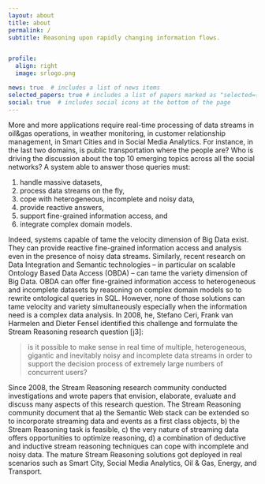 ```yaml
---
layout: about
title: about
permalink: /
subtitle: Reasoning upon rapidly changing information flows.


profile:
  align: right
  image: srlogo.png

news: true  # includes a list of news items
selected_papers: true # includes a list of papers marked as "selected={true}"
social: true  # includes social icons at the bottom of the page
---
```


More and more applications require real-time processing of data streams in oil&gas operations, in weather monitoring, in customer relationship management, in Smart Cities and in Social Media Analytics. For instance, in the last two domains, is public transportation where the people are? Who is driving the discussion about the top 10 emerging topics across all the social networks?
A system able to answer those queries must:
  1. handle massive datasets,
  1. process data streams on the fly,
  3. cope with heterogeneous, incomplete and noisy data,
  4. provide reactive answers,
  5. support fine-grained information access, and
  6. integrate complex domain models.

Indeed, systems capable of tame the velocity dimension of Big Data exist. They can provide reactive fine-grained information access and analysis even in the presence of noisy data streams. Similarly, recent research on Data Integration and Semantic technologies – in particular on scalable Ontology Based Data Access (OBDA) – can tame the variety dimension of Big Data. OBDA can offer fine-grained information access to heterogeneous and incomplete datasets by reasoning on complex domain models so to rewrite ontological queries in SQL. However, none of those solutions can tame velocity and variety simultaneously especially when the information need is a complex data analysis.
In 2008, he, Stefano Ceri, Frank van Harmelen and Dieter Fensel identified this challenge and formulate the Stream Reasoning research question [j3]:

> is it possible to make sense in real time of multiple, heterogeneous, gigantic and inevitably noisy and incomplete data streams in order to support the decision  process of extremely large numbers of concurrent users?


Since 2008, the Stream Reasoning research community conducted investigations and wrote papers that envision, elaborate, evaluate and discuss many aspects of this research question.  The Stream Reasoning community document that a) the Semantic Web stack can be extended so to incorporate streaming data and events as a first class objects, b) the Stream Reasoning task is feasible, c) the very nature of streaming data offers opportunities to optimize reasoning, d) a combination of deductive and inductive stream reasoning  techniques can cope with incomplete and noisy data. The mature Stream Reasoning solutions got deployed in real scenarios such as Smart City, Social Media Analytics, Oil & Gas, Energy, and Transport.

